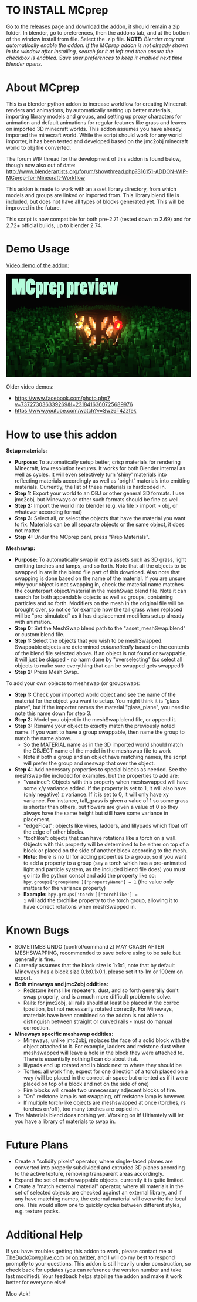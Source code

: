 TO INSTALL MCprep
======

[Go to the releases page and download the addon](https://github.com/TheDuckCow/MCprep/releases), it should remain a zip folder. In blender, go to preferences, then the addons tab, and at the bottom of the window install from file. Select the .zip file. **NOTE:** _Blender may not automatically enable the addon. If the MCprep addon is not already shown in the window after installing, search for it at left and then ensure the checkbox is enabled. Save user preferences to keep it enabled next time blender opens._

About MCprep
======

This is a blender python addon to increase workflow for creating Minecraft renders and animations, by automatically setting up better materials, importing library models and groups, and setting up proxy characters for animation and default animations for regular features like grass and leaves on imported 3D minecraft worlds. This addon assumes you have already imported the minecraft world. While the script should work for any world importer, it has been tested and developed based on the jmc2obj minecraft world to obj file converted.

The forum WIP thread for the development of this addon is found below, though now also out of date:
http://www.blenderartists.org/forum/showthread.php?316151-ADDON-WIP-MCprep-for-Minecraft-Workflow

This addon is made to work with an asset library directory, from which models and groups are linked or imported from. This library blend file is included, but does not have all types of blocks generated yet. This will be improved in the future.

This script is now compatible for both pre-2.71 (tested down to 2.69) and for 2.72+ official builds, up to blender 2.74.

Demo Usage
======

[Video demo of the addon:](https://www.youtube.com/watch?v=Nax7iuCTovk)

[![Alt text](/referenceThumnail.png?raw=true "Video Preview")](https://www.youtube.com/watch?v=Nax7iuCTovk)

Older video demos:
- https://www.facebook.com/photo.php?v=737273036339269&l=2318416360725689976
- https://www.youtube.com/watch?v=Swz6T4Zzfek

How to use this addon
======

**Setup materials:**
- **Purpose:** To automatically setup better, crisp materials for rendering Minecraft, low resolution textures. It works for both Blender internal as well as cycles. It will even selectively turn 'shiny' materials into reflecting materials accordingly as well as 'bright' materials into emitting materials. Currently, the list of these materials is hardcoded in.
- **Step 1:** Export your world to an OBJ or other general 3D formats. I use jmc2obj, but Mineways or other such formats should be fine as well.
- **Step 2:** Import the world into blender (e.g. via file > import > obj, or whatever according format)
- **Step 3:** Select all, or select the objects that have the material you want to fix. Materials can be all separate objects or the same object, it does not matter.
- **Step 4:** Under the MCprep panl, press "Prep Materials".

**Meshswap:**
- **Purpose:** To automatically swap in extra assets such as 3D grass, light emitting torches and lamps, and so forth. Note that all the objects to be swapped in are in the blend file part of this download. Also note that swapping is done based on the name of the material. If you are unsure why your object is not swapping in, check the material name matches the counterpart object/material in the meshSwap.blend file. Note it can search for both appendable objects as well as groups, containing particles and so forth. Modifiers on the mesh in the original file will be brought over, so notice for example how the tall grass when replaced will be "pre-simulated" as it has displacement modifiers setup already with animation.
- **Step 0:** Set the MeshSwap blend path to the "asset_meshSwap.blend" or custom blend file.
- **Step 1:** Select the objects that you wish to be meshSwapped. Swappable objects are determined *automatically* based on the contents of the blend file selected above. If an object is not found or swappable, it will just be skipped - no harm done by "overselecting" (so select all objects to make sure everything that can be swapped gets swapped!)
- **Step 2:** Press Mesh Swap.

To add your own objects to meshswap (or groupswap):
- **Step 1:** Check your imported world object and see the name of the material for the object you want to setup. You might think it is "glass plane", but if the importer names the material "glass_plane", you need to note this name down for step 3.
- **Step 2:** Model you object in the meshSwap.blend file, or append it.
- **Step 3:** Rename your object to exactly match the previously noted name. If you want to have a group swappable, then name the group to match the name above.  
  * So the MATERIAL name as in the 3D imported world should match the OBJECT name of the model in the meshswap file to work  
  * Note if both a group and an object have matching names, the script will prefer the group and meswap that over the object.  
- **Step 4:** Add necessary properties to special blocks as needed. See the meshSwap file included for examples, but the properties to add are:  
  * "varaince": Objects with this property when meshswapped will have some x/y variance added. If the property is set to 1, it will also have (only negative) z variance. If it is set to 0, it will only have xy variance. For instance, tall_grass is given a value of 1 so some grass is shorter than others, but flowers are given a value of 0 so they always have the same height but still have some variance in placement.
  * "edgeFloat": objects like vines, ladders, and lillypads which float off the edge of other blocks.  
  * "tochlike": objects that can have rotations like a torch on a wall. Objects with this property will be determined to be either on top of a block or placed on the side of another block according to the mesh.
  * **Note:** there is no UI for adding properties to a group, so if you want to add a property to a group (say a torch which has a pre-animated light and particle system, as the included blend file does) you must go into the python consol and add the property like so:  <code>bpy.groups['groupName']['propertyName'] = 1</code>  (the value only matters for the variance property)
  * **Example:** <code>bpy.groups['torch']['torchlike'] = 1</code> will add the torchlike property to the torch group, allowing it to have correct rotaitons when meshSwapped in.


Known Bugs
======
- SOMETIMES UNDO (control/command z) MAY CRASH AFTER MESHSWAPPING, recommended to save before using to be safe but generally is fine.
- Currently assumes that the block size is 1x1x1, note that by default Mineways has a block size 0.1x0.1x0.1, please set it to 1m or 100cm on export. 
- **Both mineways and jmc2obj oddities:**
  - Redstone items like repeaters, dust, and so forth generally don't swap properly, and is a much more difficult problem to solve.
  - Rails: for jmc2obj, all rails should at least be placed in the correc tposition, but not necessarily rotated correctly. For Mineways, materials have been combined so the addon is not able to distinguish between straight or curved rails - must do manual correction.
- **Mineways specific meshswap oddities:**
  - Mineways, unlike jmc2obj, replaces the face of a solid block with the object attached to it. For example, ladders and redstone dust when meshswapped will leave a hole in the block they were attached to. There is essentially nothing I can do about that.
  - lilypads end up rotated and in block next to where they should be
  - Torhes: all work fine, expect for one direction of a torch placed on a way (will be placed in the correct air space but oriented as if it were placed on top of a block and not on the side of one)
  - Fire blocks will create two unnecessary adjecent blocks of fire.
  - "On" redstone lamp is not swapping, off redstone lamp is however.
  - If multiple torch-like objects are meshswapped at once (torches, rs torches on/off), too many torches are copied in.
- The Materials blend does nothing yet. Working on it! Ultiamtely will let you have a library of materials to swap in.


Future Plans
======
- Create a "solidify pixels" operator, where single-faced planes are converted into properly subdivided and extruded 3D planes according to the active texture, removing transparent areas accordingly.
- Expand the set of meshswappable objects, currently it is quite limited. 
- Create a "match external material" operator, where all materials in the set of selected objects are checked against an external library, and if any have matching names, the external material will overwrite the local one. This would allow one to quickly cycles between different styles, e.g. texture packs.


Additional Help
======

If you have troubles getting this addon to work, please contact me at TheDuckCow@live.com or [on twitter](https://twitter.com/TheDuckCow), and I will do my best to respond promptly to your questions. This addon is still heavily under construction, so check back for updates (you can reference the version number and take last modified). Your feedback helps stabilize the addon and make it work better for everyone else!

Moo-Ack!
